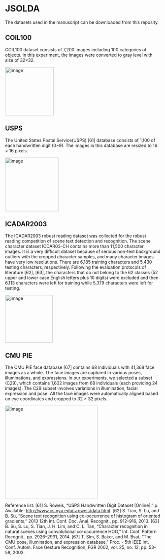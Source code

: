 # JSOLDA

The datasets used in the manuscript can be downloaded from this reposity.

## COIL100
COIL100 dataset consists of 7,200 images including 100 categories of objects. In this experiment, the images were converted to gray level with size of 32×32. 

<img width="157" alt="image" src="https://user-images.githubusercontent.com/16382304/172094050-12509029-320e-4d30-9f2e-b65ed04d6a1c.png">

## USPS
The United States Postal Service(USPS) [61] database consists of 1,100 of each handwritten digit (0~9). The images in this database are resized to 16 × 16 pixels.

<img width="174" alt="image" src="https://user-images.githubusercontent.com/16382304/172094116-4e69aae9-ed58-4c02-bd55-91983e45da37.png">


## ICADAR2003
The ICADAR2003 robust reading dataset was collected for the robust reading competition of scene text detection and recognition. The scene character dataset ICDAR03-CH contains more than 11,500 character images. It is a very difficult dataset because of serious non-text background outliers with the cropped character samples, and many character images have very low resolutions. There are 6,185 training characters and 5,430 testing characters, respectively. Following the evaluation protocols of literature [62], [63], the characters that do not belong to the 62 classes (52 upper and lower case English letters plus 10 digits) were excluded and then 6,113 characters were left for training while 5,379 characters were left for testing. 

<img width="154" alt="image" src="https://user-images.githubusercontent.com/16382304/172094531-5f012e57-899d-4817-8df0-251304e6481d.png">


## CMU PIE
The CMU PIE face database [67] contains 68 individuals with 41,368 face images as a whole. The face images are captured in various poses, illuminations, and expressions. In our experiments, we selected a subset (C29), which contains 1,632 images from 68 individuals (each providing 24 images). The C29 subset involves variations in illumination, facial expression and pose. All the face images were automatically aligned based on eye coordinates and cropped to 32 × 32 pixels.

<img width="301" alt="image" src="https://user-images.githubusercontent.com/16382304/172094602-15a57eeb-13d6-4d62-a71d-0548ea13271a.png">


Reference list:
[61] S. Roweis, “USPS Handwritten Digit Dataset [Online].” p. Available: http://www.cs.nyu.edu/~roweis/data.html.
[62] S. Tian, S. Lu, and B. Su, “Scene text recognition using co-occurrence of histogram of oriented gradients,” 2013 12th Int. Conf. Doc. Anal. Recognit., pp. 912–916, 2013.
[63] B. Su, S. Lu, S. Tian, J. H. Lim, and C. L. Tan, “Character recognition in natural scenes using convolutional co-occurrence HOG,” Int. Conf. Pattern Recognit., pp. 2926–2931, 2014.
[67] T. Sim, S. Baker, and M. Bsat, “The CMU pose, illumination, and expression database,” Proc. - 5th IEEE Int. Conf. Autom. Face Gesture Recognition, FGR 2002, vol. 25, no. 12, pp. 53–58, 2003.

